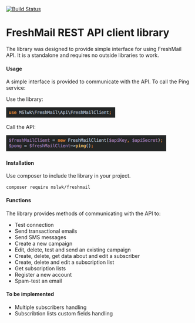 [![Build Status](https://travis-ci.org/maciejslawik/freshmail.svg?branch=master)](https://travis-ci.org/maciejslawik/freshmail)

# FreshMail REST API client library #

The library was designed to provide simple interface for using FreshMail API.
It is a standalone and requires no outside libraries to work.


#### Usage ####
A simple interface is provided to communicate with the API. To call the Ping service:

Use the library:   

![Alt text](docs/use_library.png?raw=true "Use the library")

Call the API:   

![Alt text](docs/ping_example.png?raw=true "Call the API")

#### Installation ####

Use composer to include the library in your project.

```
composer require mslwk/freshmail
```

#### Functions ####
The library provides methods of communicating with the API to:
* Test connection 
* Send transactional emails
* Send SMS messages
* Create a new campaign
* Edit, delete, test and send an existing campaign
* Create, delete, get data about and edit a subscriber
* Create, delete and edit a subscription list
* Get subscription lists
* Register a new account
* Spam-test an email

#### To be implemented ####
* Multiple subscribers handling
* Subscribtion lists custom fields handling